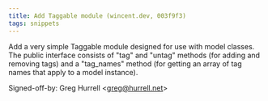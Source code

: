```yaml
---
title: Add Taggable module (wincent.dev, 003f9f3)
tags: snippets
---
```


Add a very simple Taggable module designed for use with model classes. The public interface consists of "tag" and "untag" methods (for adding and removing tags) and a "tag_names" method (for getting an array of tag names that apply to a model instance).

Signed-off-by: Greg Hurrell &lt;greg@hurrell.net&gt;
